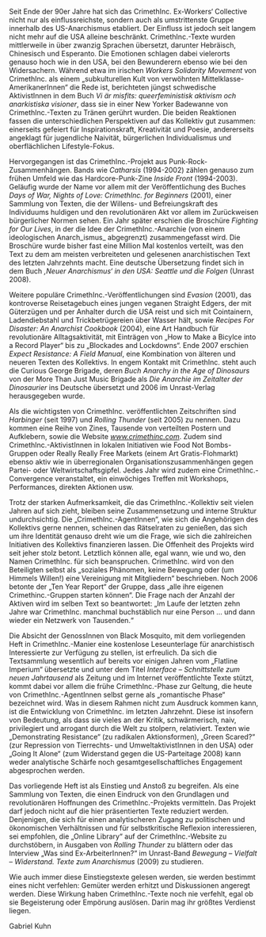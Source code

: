 Seit Ende der 90er Jahre hat sich das CrimethInc. Ex-Workers‘ Collective nicht nur als einflussreichste, sondern auch als umstrittenste Gruppe innerhalb des US-Anarchismus etabliert. Der Einfluss ist jedoch seit langem nicht mehr auf die USA alleine beschränkt. CrimethInc.-Texte wurden mittlerweile in über zwanzig Sprachen übersetzt, darunter Hebräisch, Chinesisch und Esperanto. Die Emotionen schlagen dabei vielerorts genauso hoch wie in den USA, bei den Bewunderern ebenso wie bei den Widersachern. Während etwa im irischen _Workers Solidarity Movement_ von CrimethInc. als einem „subkulturellen Kult von verwöhnten Mittelklasse-AmerikanerInnen“ die Rede ist, berichteten jüngst schwedische AktivistInnen in dem Buch _Vi är misfits: queerfeministisk aktivism och anarkistiska visioner_, dass sie in einer New Yorker Badewanne von CrimethInc.-Texten zu Tränen gerührt wurden. Die beiden Reaktionen fassen die unterschiedlichen Perspektiven auf das Kollektiv gut zusammen: einerseits gefeiert für Inspirationskraft, Kreativität und Poesie, andererseits angeklagt für jugendliche Naivität, bürgerlichen Individualismus und oberflächlichen Lifestyle-Fokus.

Hervorgegangen ist das CrimethInc.-Projekt aus Punk-Rock-Zusammenhängen. Bands wie _Catharsis_ (1994-2002) zählen genauso zum frühen Umfeld wie das Hardcore-Punk-Zine _Inside Front_ (1994-2003). Geläufig wurde der Name vor allem mit der Veröffentlichung des Buches _Days of War, Nights of Love: CrimethInc. for Beginners_ (2001), einer Sammlung von Texten, die der Willens- und Befreiungskraft des Individuums huldigen und den revolutionären Akt vor allem im Zurückweisen bürgerlicher Normen sehen. Ein Jahr später erschien die Broschüre _Fighting for Our Lives_, in der die Idee der CrimethInc.-Anarchie (von einem ideologischen Anarch_ismus_ abgegrenzt) zusammengefasst wird. Die Broschüre wurde bisher fast eine Million Mal kostenlos verteilt, was den Text zu dem am meisten verbreiteten und gelesenen anarchistischen Text des letzten Jahrzehnts macht. Eine deutsche Übersetzung findet sich in dem Buch _‚Neuer Anarchismus‘ in den USA: Seattle und die Folgen_ (Unrast 2008).

Weitere populäre CrimethInc.-Veröffentlichungen sind _Evasion_ (2001), das kontroverse Reisetagebuch eines jungen veganen Straight Edgers, der mit Güterzügen und per Anhalter durch die USA reist und sich mit Cointainern, Ladendiebstahl und Trickbetrügereien über Wasser hält, sowie _Recipes For Disaster: An Anarchist Cookbook_ (2004), eine Art Handbuch für revolutionäre Alltagsaktivität, mit Einträgen von „How to Make a Bicylce into a Record Player“ bis zu „Blockades and Lockdowns“. Ende 2007 erschien _Expect Resistance: A Field Manual_, eine Kombination von älteren und neueren Texten des Kollektivs. In engem Kontakt mit CrimethInc. steht auch die Curious George Brigade, deren _Buch Anarchy in the Age of Dinosaurs_ von der More Than Just Music Brigade als _Die Anarchie im Zeitalter der Dinosaurier_ ins Deutsche übersetzt und 2006 im Unrast-Verlag herausgegeben wurde.

Als die wichtigsten von CrimethInc. veröffentlichten Zeitschriften sind _Harbinger_ (seit 1997) und _Rolling Thunder_ (seit 2005) zu nennen. Dazu kommen eine Reihe von Zines, Tausende von verteilten Postern und Aufklebern, sowie die Website _www.crimethinc.com_. Zudem sind CrimethInc.-AktivistInnen in lokalen Initiativen wie Food Not Bombs-Gruppen oder Really Really Free Markets (einem Art Gratis-Flohmarkt) ebenso aktiv wie in überregionalen Organisationszusammenhängen gegen Partei- oder Weltwirtschaftsgipfel. Jedes Jahr wird zudem eine CrimethInc.-Convergence veranstaltet, ein einwöchiges Treffen mit Workshops, Performances, direkten Aktionen usw.

Trotz der starken Aufmerksamkeit, die das CrimethInc.-Kollektiv seit vielen Jahren auf sich zieht, bleiben seine Zusammensetzung und interne Struktur undurchsichtig. Die „CrimethInc.-AgentInnen“, wie sich die Angehörigen des Kollektivs gerne nennen, scheinen das Rätselraten zu genießen, das sich um ihre Identität genauso dreht wie um die Frage, wie sich die zahlreichen Initiativen des Kollektivs finanzieren lassen. Die Offenheit des Projekts wird seit jeher stolz betont. Letztlich können alle, egal wann, wie und wo, den Namen CrimethInc. für sich beanspruchen. CrimethInc. wird von den Beteiligten selbst als „soziales Phänomen, keine Bewegung oder (um Himmels Willen!) eine Vereinigung mit Mitgliedern“ beschrieben. Noch 2006 betonte der „Ten Year Report“ der Gruppe, dass „alle ihre eigenen Crimethinc.-Gruppen starten können“. Die Frage nach der Anzahl der Aktiven wird im selben Text so beantwortet: „Im Laufe der letzten zehn Jahre war CrimethInc. manchmal buchstäblich nur eine Person … und dann wieder ein Netzwerk von Tausenden.“

Die Absicht der GenossInnen von Black Mosquito, mit dem vorliegenden Heft in CrimethInc.-Manier eine kostenlose Leseunterlage für anarchistisch Interessierte zur Verfügung zu stellen, ist erfreulich. Da sich die Textsammlung wesentlich auf bereits vor einigen Jahren vom „Flatline Imperium“ übersetzte und unter dem Titel _Interface – Schnittstelle zum neuen Jahrtausend_ als Zeitung und im Internet veröffentlichte Texte stützt, kommt dabei vor allem die frühe CrimethInc.-Phase zur Geltung, die heute von CrimethInc.-AgentInnen selbst gerne als „romantische Phase“ bezeichnet wird. Was in diesem Rahmen nicht zum Ausdruck kommen kann, ist die Entwicklung von CrimethInc. im letzten Jahrzehnt. Diese ist insofern von Bedeutung, als dass sie vieles an der Kritik, schwärmerisch, naiv, privilegiert und arrogant durch die Welt zu stolpern, relativiert. Texten wie „Demonstrating Resistance“ (zu radikalen Aktionsformen), „Green Scared?“ (zur Repression von Tierrechts- und UmweltaktivistInnen in den USA) oder „Going It Alone“ (zum Widerstand gegen die US-Parteitage 2008) kann weder analytische Schärfe noch gesamtgesellschaftliches Engagement abgesprochen werden.

Das vorliegende Heft ist als Einstieg und Anstoß zu begreifen. Als eine Sammlung von Texten, die einen Eindruck von den Grundlagen und revolutionären Hoffnungen des CrimethInc.-Projekts vermitteln. Das Projekt darf jedoch nicht auf die hier präsentierten Texte reduziert werden. Denjenigen, die sich für einen analytischeren Zugang zu politischen und ökonomischen Verhältnissen und für selbstkritische Reflexion interessieren, sei empfohlen, die „Online Library“ auf der CrimethInc.-Website zu durchstöbern, in Ausgaben von _Rolling Thunder_ zu blättern oder das Interview „Was sind Ex-ArbeiterInnen?“ im Unrast-Band _Bewegung – Vielfalt – Widerstand. Texte zum Anarchismus_ (2009) zu studieren.

Wie auch immer diese Einstiegstexte gelesen werden, sie werden bestimmt eines nicht verfehlen: Gemüter werden erhitzt und Diskussionen angeregt werden. Diese Wirkung haben CrimethInc.-Texte noch nie verfehlt, egal ob sie Begeisterung oder Empörung auslösen. Darin mag ihr größtes Verdienst liegen.

Gabriel Kuhn
